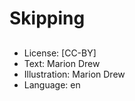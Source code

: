 # Skipping

##

##

##

##

##

##

##

##
* License: [CC-BY]
* Text: Marion Drew
* Illustration: Marion Drew
* Language: en

